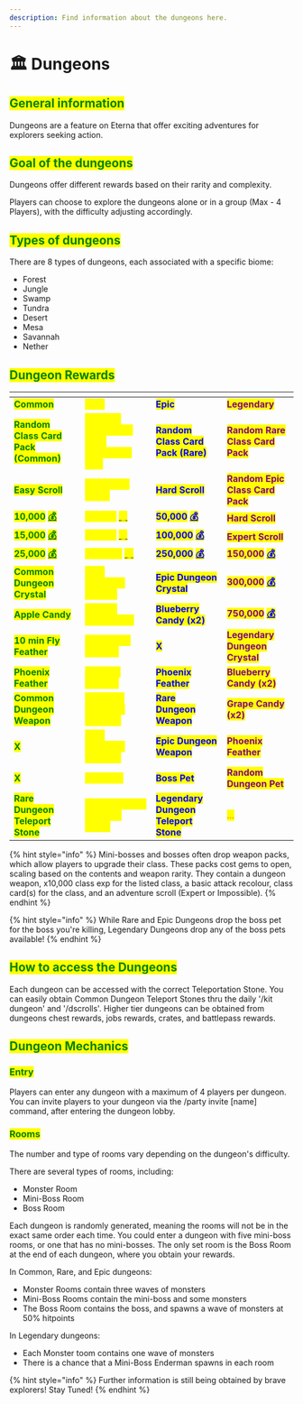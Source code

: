 ```yaml
---
description: Find information about the dungeons here.
---
```


# 🏛️ Dungeons

## <mark style="color:green;">General information</mark>

Dungeons are a feature on Eterna that offer exciting adventures for explorers seeking action.

## <mark style="color:green;">Goal of the dungeons</mark>

Dungeons offer different rewards based on their rarity and complexity.

Players can choose to explore the dungeons alone or in a group (Max - 4 Players), with the difficulty adjusting accordingly.

## <mark style="color:green;">Types of dungeons</mark>

There are 8 types of dungeons, each associated with a specific biome:

* Forest
* Jungle
* Swamp
* Tundra
* Desert
* Mesa
* Savannah
* Nether

## <mark style="color:green;">Dungeon Rewards</mark>

<table data-header-hidden><thead><tr><th width="150" align="left"></th><th width="150" align="left"></th><th width="150" align="left"></th><th width="150" align="left"></th></tr></thead><tbody><tr><td align="left"><mark style="color:green;"><strong>Common</strong></mark></td><td align="left"><mark style="color:yellow;"><strong>Rare</strong></mark></td><td align="left"><mark style="color:blue;"><strong>Epic</strong></mark></td><td align="left"><mark style="color:purple;"><strong>Legendary</strong></mark></td><tr><td align="left"><mark style="color:green;"><strong>Random Class Card Pack (Common)</strong></mark></td><td align="left"><mark style="color:yellow;"><strong>Random Class Card Pack (Common) (x2)</strong></mark></td><td align="left"><mark style="color:blue;"><strong>Random Class Card Pack (Rare)</strong></mark></td><td align="left"><mark style="color:purple;"><strong>Random Rare Class Card Pack</strong></mark></td></tr><tr><td align="left"><mark style="color:green;"><strong>Easy Scroll</strong></mark></td><td align="left"><mark style="color:yellow;"><strong>Advanced Scroll</strong></mark></td><td align="left"><mark style="color:blue;"><strong>Hard Scroll</strong></mark></td><td align="left"><mark style="color:purple;"><strong>Random Epic Class Card Pack</strong></mark></td><tr><td align="left"><mark style="color:green;"><strong>10,000</strong></mark> <a href="https://emojiterra.com/fr/monnaie/"><mark style="color:green;"><strong>💰</strong></mark></a></td><td align="left"><mark style="color:yellow;"><strong>20,000</strong></mark> <a href="https://emojiterra.com/fr/monnaie/"><mark style="color:yellow;"><strong>💰</strong></mark></a></td><td align="left"><mark style="color:blue;"><strong>50,000</strong></mark> <a href="https://emojiterra.com/fr/monnaie/"><mark style="color:blue;"><strong>💰</strong></mark></a></td><td align="left"><mark style="color:purple;"><strong>Hard Scroll</strong></mark></td><tr><td align="left"><mark style="color:green;"><strong>15,000</strong></mark> <a href="https://emojiterra.com/fr/monnaie/"><mark style="color:green;"><strong>💰</strong></mark></a></td><td align="left"><mark style="color:yellow;"><strong>50,000</strong></mark> <a href="https://emojiterra.com/fr/monnaie/"><mark style="color:yellow;"><strong>💰</strong></mark></a></td><td align="left"><mark style="color:blue;"><strong>100,000</strong></mark> <a href="https://emojiterra.com/fr/monnaie/"><mark style="color:blue;"><strong>💰</strong></mark></a></td><td align="left"><mark style="color:purple;"><strong>Expert Scroll</strong></mark></td><tr><td align="left"><mark style="color:green;"><strong>25,000</strong></mark> <a href="https://emojiterra.com/fr/monnaie/"><mark style="color:green;"><strong>💰</strong></mark></a></td><td align="left"><mark style="color:yellow;"><strong>100,000</strong></mark> <a href="https://emojiterra.com/fr/monnaie/"><mark style="color:yellow;"><strong>💰</strong></mark></a></td><td align="left"><mark style="color:blue;"><strong>250,000</strong></mark> <a href="https://emojiterra.com/fr/monnaie/"><mark style="color:blue;"><strong>💰</strong></mark></a></td><td align="left"><mark style="color:purple;"><strong>150,000</strong></mark> <a href="https://emojiterra.com/fr/monnaie/"><mark style="color:blue;"><strong>💰</strong></mark></a></td><mark style="color:orange;"></mark></a></td><tr><td align="left"><mark style="color:green;"><strong>Common Dungeon Crystal</strong></mark></td><td align="left"><mark style="color:yellow;"><strong>Rare Dungeon Crystal</strong></mark></td><td align="left"><mark style="color:blue;"><strong>Epic Dungeon Crystal</strong></mark></td><td align="left"><mark style="color:purple;"><strong>300,000</strong></mark> <a href="https://emojiterra.com/fr/monnaie/"><mark style="color:blue;"><strong>💰</strong></mark></a></td><tr><td align="left"><mark style="color:green;"><strong>Apple Candy</strong></mark></td><td align="left"><mark style="color:yellow;"><strong>Orange Candy (x2)</strong></mark></td><td align="left"><mark style="color:blue;"><strong>Blueberry Candy (x2)</strong></mark></td><td align="left"><mark style="color:purple;"><strong>750,000</strong></mark> <a href="https://emojiterra.com/fr/monnaie/"><mark style="color:blue;"><strong>💰</strong></mark></a></td><tr><td align="left"><mark style="color:green;"><strong>10 min Fly Feather</strong></mark></td><td align="left"><mark style="color:yellow;"><strong>30 min Fly Feather</strong></mark></td><td align="left"><mark style="color:blue;"><strong>X</strong></mark></td><td align="left"><mark style="color:purple;"><strong>Legendary Dungeon Crystal</strong></mark></td><tr><td align="left"><mark style="color:green;"><strong>Phoenix Feather</strong></mark></td><td align="left"><mark style="color:yellow;"><strong>Phoenix Feather</strong></mark></td><td align="left"><mark style="color:blue;"><strong>Phoenix Feather</strong></mark></td><td align="left"><mark style="color:purple;"><strong>Blueberry Candy (x2)</strong></mark></td><tr><td align="left"><mark style="color:green;"><strong>Common Dungeon Weapon</strong></mark></td><td align="left"><mark style="color:yellow;"><strong>Common Dungeon Weapon</strong></mark></td><td align="left"><mark style="color:blue;"><strong>Rare Dungeon Weapon</strong></mark></td><td align="left"><mark style="color:purple;"><strong>Grape Candy (x2)</strong></mark></td><tr><td align="left"><mark style="color:green;"><strong>X</strong></mark></td><td align="left"><mark style="color:yellow;"><strong>Rare Dungeon Weapon</strong></mark></td><td align="left"><mark style="color:blue;"><strong>Epic Dungeon Weapon</strong></mark></td><td align="left"><mark style="color:purple;"><strong>Phoenix Feather</strong></mark></td><tr><td align="left"><mark style="color:green;"><strong>X</strong></mark></td><td align="left"><mark style="color:yellow;"><strong>Boss Pet</strong></mark></td><td align="left"><mark style="color:blue;"><strong>Boss Pet</strong></mark></td><td align="left"><mark style="color:purple;"><strong>Random Dungeon Pet</strong></mark></td><tr><td align="left"><mark style="color:green;"><strong>Rare Dungeon Teleport Stone</strong></mark></td><td align="left"><mark style="color:yellow;"><strong>Epic Dungeon Teleport Stone</strong></mark></td><td align="left"><mark style="color:blue;"><strong>Legendary Dungeon Teleport Stone</strong></mark></td><td align="left"><mark style="color:orange;"><strong>...</strong></mark></td></tbody></table>

{% hint style="info" %}
Mini-bosses and bosses often drop weapon packs, which allow players to upgrade their class. These packs cost gems to open, scaling based on the contents and weapon rarity. They contain a dungeon weapon, x10,000 class exp for the listed class, a basic attack recolour, class card(s) for the class, and an adventure scroll (Expert or Impossible).
{% endhint %}

{% hint style="info" %}
While Rare and Epic Dungeons drop the boss pet for the boss you're killing, Legendary Dungeons drop any of the boss pets available!
{% endhint %}

## <mark style="color:green;">**How to access the Dungeons**</mark>

Each dungeon can be accessed with the correct Teleportation Stone. You can easily obtain Common Dungeon Teleport Stones thru the daily '/kit dungeon' and '/dscrolls'. Higher tier dungeons can be obtained from dungeons chest rewards, jobs rewards, crates, and battlepass rewards.&#x20;

## <mark style="color:green;">Dungeon Mechanics</mark>

### <mark style="color:green;">Entry</mark>

Players can enter any dungeon with a maximum of 4 players per dungeon. You can invite players to your dungeon via the /party invite [name] command, after entering the dungeon lobby.&#x20;

### <mark style="color:green;">Rooms</mark>

The number and type of rooms vary depending on the dungeon's difficulty.

There are several types of rooms, including:

* Monster Room
* Mini-Boss Room
* Boss Room

Each dungeon is randomly generated, meaning the rooms will not be in the exact same order each time. You could enter a dungeon with five mini-boss rooms, or one that has no mini-bosses. The only set room is the Boss Room at the end of each dungeon, where you obtain your rewards.

In Common, Rare, and Epic dungeons: 

* Monster Rooms contain three waves of monsters
* Mini-Boss Rooms contain the mini-boss and some monsters
* The Boss Room contains the boss, and spawns a wave of monsters at 50% hitpoints

In Legendary dungeons:

* Each Monster toom contains one wave of monsters
* There is a chance that a Mini-Boss Enderman spawns in each room

{% hint style="info" %}
Further information is still being obtained by brave explorers! Stay Tuned!
{% endhint %}